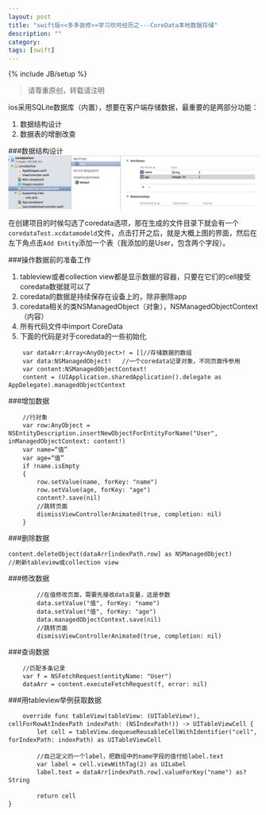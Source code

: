 ```yaml
---
layout: post
title: "swift版<<多多装修>>学习坎坷经历之---CoreData本地数据存储"
description: ""
category:
tags: [swift]
---
```

{% include JB/setup %}     
> 请尊重原创，转载请注明

ios采用SQLite数据库（内置），想要在客户端存储数据，最重要的是两部分功能：

1. 数据结构设计
2. 数据表的增删改查

###数据结构设计
<img src="https://raw.githubusercontent.com/arkulo56/arkulo56.github.com/master/images/coredata/table.png" width="600" />

在创建项目的时候勾选了coredata选项，那在生成的文件目录下就会有一个`coredataTest.xcdatamodeld`文件，点击打开之后，就是大概上图的界面，然后在左下角点击`Add Entity`添加一个表（我添加的是User，包含两个字段）。

###操作数据前的准备工作

1. tableview或者collection view都是显示数据的容器，只要在它们的cell接受coredata数据就可以了
2. coredata的数据是持续保存在设备上的，除非删除app
3. coredata相关的类NSManagedObject（对象），NSManagedObjectContext（内容）
4. 所有代码文件中import CoreData
5. 下面的代码是对于coredata的一些初始化

```
	var dataArr:Array<AnyObject>! = []//存储数据的数组
	var data:NSManagedObject!	//一个coredata记录对象，不同页面传参用
    var content:NSManagedObjectContext!
    content = (UIApplication.sharedApplication().delegate as AppDelegate).managedObjectContext
```

###增加数据

		//行对象
        var row:AnyObject = NSEntityDescription.insertNewObjectForEntityForName("User", inManagedObjectContext: content!)
        var name=“值”
        var age=“值”
        if !name.isEmpty
        {
            row.setValue(name, forKey: "name")
            row.setValue(age, forKey: "age")
            content?.save(nil)
            //跳转页面
            dismissViewControllerAnimated(true, completion: nil)
        }


###删除数据

```
content.deleteObject(dataArr[indexPath.row] as NSManagedObject)
//刷新tableview或collection view
```

###修改数据

```
		//在值修改页面，需要先接收data变量，这是参数
        data.setValue("值", forKey: "name")
        data.setValue("值", forKey: "age")
        data.managedObjectContext.save(nil)
        //跳转页面
        dismissViewControllerAnimated(true, completion: nil)
```

###查询数据

		//匹配多条记录
		var f = NSFetchRequest(entityName: "User")
        dataArr = content.executeFetchRequest(f, error: nil)


###用tableview举例获取数据

    	override func tableView(tableView: (UITableView!), cellForRowAtIndexPath indexPath: (NSIndexPath!)) -> UITableViewCell {
        	let cell = tableView.dequeueReusableCellWithIdentifier("cell", forIndexPath: indexPath) as UITableViewCell

        	//自己定义的一个label，把数组中的name字段的值付给label.text
        	var label = cell.viewWithTag(2) as UILabel
        	label.text = dataArr[indexPath.row].valueForKey("name") as? String

        	return cell
    }
